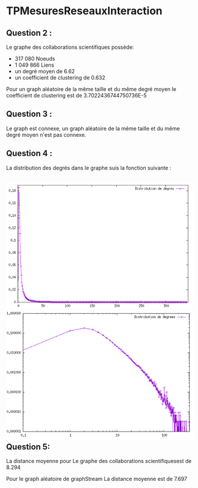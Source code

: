 # TPMesuresReseauxInteraction
Question 2 : 
------------

Le graphe des collaborations scientifiques possède:
- 317 080 Noeuds
- 1 049 866 Liens
- un degré moyen de 6.62
- un coefficient de clustering de 0.632

Pour un graph aléatoire de la même taille et du même degré moyen le coefficient de clustering est de 3.7022436744750736E-5

Question 3 :
------------
Le graph est connexe, un graph aléatoire de  la même taille et du même degré moyen n'est  pas connexe.

Question 4 :
------------
La distribution des degrés dans le graphe suis la fonction suivante : 

![distributivite](distributionlIneaire.png)
![distributivite](DistributionLogLog.png)
Question 5:
------------
La distance moyenne pour Le graphe des collaborations scientifiquesest de 8.294

Pour le graph aléatoire de graphStream La distance moyenne est de 7.697
